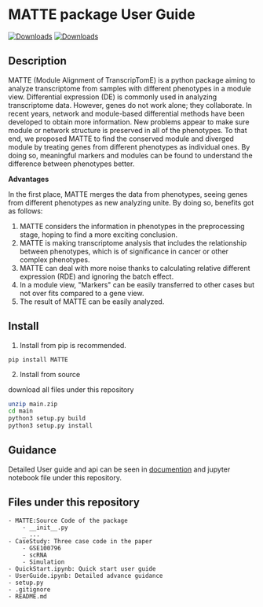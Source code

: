 # MATTE package User Guide
[![Downloads](https://pepy.tech/badge/matte)](https://pepy.tech/project/matte)  [![Downloads](https://badge.fury.io/py/MATTE.svg)](https://badge.fury.io/py/MATTE.svg)
## Description

MATTE (Module Alignment of TranscripTomE) is a python package aiming to analyze transcriptome from samples with different phenotypes in a module view. Differential expression (DE) is commonly used in analyzing transcriptome data. However, genes do not work alone; they collaborate. In recent years, network and module-based differential methods have been developed to obtain more information. New problems appear to make sure module or network structure is preserved in all of the phenotypes. To that end, we proposed MATTE to find the conserved module and diverged module by treating genes from different phenotypes as individual ones. By doing so, meaningful markers and modules can be found to understand the difference between phenotypes better.


**Advantages**

In the first place, MATTE merges the data from phenotypes, seeing genes from different phenotypes as new analyzing unite. By doing so, benefits got as follows:

1. MATTE considers the information in phenotypes in the preprocessing stage, hoping to find a more exciting conclusion.
2. MATTE is making transcriptome analysis that includes the relationship between phenotypes, which is of significance in cancer or other complex phenotypes.
3. MATTE can deal with more noise thanks to calculating relative different expression (RDE) and ignoring the batch effect.
4. In a module view, "Markers" can be easily transferred to other cases but not over fits compared to a gene view.
5. The result of MATTE can be easily analyzed.  


## Install
1. Install from pip is recommended.
```
pip install MATTE
```

2. Install from source

download all files under this repository

```bash
unzip main.zip
cd main
python3 setup.py build
python3 setup.py install
```

## Guidance

Detailed User guide and api can be seen in [documention](https://mattedoc.readthedocs.io/en/latest/) and jupyter notebook file under this repository. 

## Files under this repository
```
- MATTE:Source Code of the package
    - __init__.py
    _ ...
- CaseStudy: Three case code in the paper
    - GSE100796
    - scRNA
    - Simulation
- QuickStart.ipynb: Quick start user guide
- UserGuide.ipynb: Detailed advance guidance
- setup.py
- .gitignore
- README.md
```